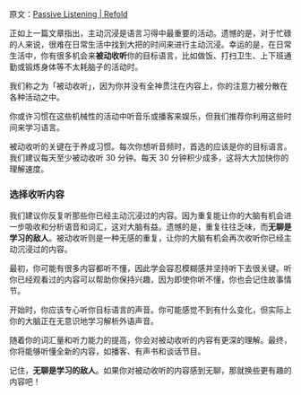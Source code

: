 原文：[Passive Listening | Refold](https://refold.la/roadmap/stage-0/c/passive-listening)

正如上一篇文章指出，主动沉浸是语言习得中最重要的活动。遗憾的是，对于忙碌的人来说，很难在日常生活中找到大把的时间来进行主动沉浸。幸运的是，在日常生活中，你有很多机会来**被动收听**你的目标语言，比如做饭、打扫卫生、上下班通勤或锻炼身体等不太耗脑子的活动时。

我们称之为「被动收听」，因为你并没有全神贯注在内容上，你的注意力被分散在各种活动之中。

你或许习惯在这些机械性的活动中听音乐或播客来娱乐，但我们推荐你利用这些时间来学习语言。

被动收听的关键在于养成习惯。每次你想听音频时，首选的应该是你的目标语言。我们建议每天至少被动收听 30 分钟。每天 30 分钟积少成多，这将大大加快你的理解速度。

### 选择收听内容

我们建议你反复听那些你已经主动沉浸过的内容。因为重复能让你的大脑有机会进一步吸收和分析语音和词汇，这对大脑有益。遗憾的是，重复往往乏味，而**无聊是学习的敌人**。被动收听则是一种无感的重复，让你的大脑有机会再次收听你已经主动沉浸过的内容。

最初，你可能有很多内容都听不懂，因此学会容忍模糊感并坚持听下去很关键。听你已经观看过的内容可以帮助你保持兴趣，因为即使你听不懂，你也会记住故事情节。

开始时，你应该专心听你目标语言的声音。你可能感觉不到有什么变化，但实际上你的大脑正在无意识地学习解析外语声音。

随着你的词汇量和听力能力的提高，你会对被动收听的内容有更深的理解。最终，你将能够听懂全新的内容，如播客、有声书和谈话节目。

记住，**无聊是学习的敌人**。如果你对被动收听的内容感到无聊，那就换些更有趣的内容吧！
